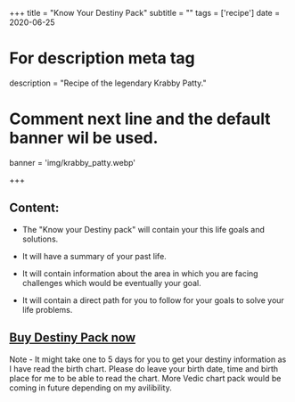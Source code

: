 +++
title = "Know Your Destiny Pack"
subtitle = ""
tags = ['recipe']
date = 2020-06-25

# For description meta tag
description = "Recipe of the legendary Krabby Patty."

# Comment next line and the default banner wil be used.
banner = 'img/krabby_patty.webp'

+++

## Content:

- The "Know your Destiny pack" will contain your this life goals and solutions.

- It will have a summary of your past life.

- It will contain information about the area in which you are facing challenges which would be eventually your goal.

- It will contain a direct path for you to follow for your goals to solve your life problems.


## [Buy Destiny Pack now](https://pages.razorpay.com/VedicDestinyPack) 

Note - It might take one to 5 days for you to get your destiny information as I have read the birth chart. Please do leave your birth date, time and birth place for me to be able to read the chart. More Vedic chart pack would be coming in future depending on my avilibility. 

